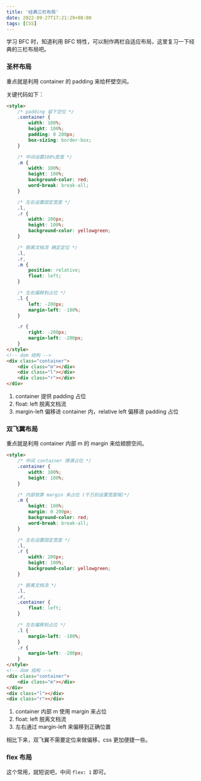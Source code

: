 ```yaml
---
title: '经典三栏布局'
date: 2022-09-27T17:21:29+08:00
tags: [CSS]
---
```


学习 BFC 时，知道利用 BFC 特性，可以制作两栏自适应布局，这里复习一下经典的三栏布局吧。

### 圣杯布局

重点就是利用 container 的 padding 来给杯壁空间。

关键代码如下：

```html
<style>
    /* padding 留下空位 */
    .container {
        width: 100%;
        height: 100%;
        padding: 0 200px;
        box-sizing: border-box;
    }

    /* 中间设置100%宽度 */
    .m {
        width: 100%;
        height: 100%;
        background-color: red;
        word-break: break-all;
    }

    /* 左右设置固定宽度 */
    .l,
    .r {
        width: 200px;
        height: 100%;
        background-color: yellowgreen;
    }

    /* 脱离文档流 确定定位 */
    .l,
    .r,
    .m {
        position: relative;
        float: left;
    }

    /* 左右偏移到占位 */
    .l {
        left: -200px;
        margin-left: -100%;
    }

    .r {
        right: -200px;
        margin-left: -200px;
    }
</style>
<!-- dom 结构 -->
<div class="container">
    <div class="m"></div>
    <div class="l"></div>
    <div class="r"></div>
</div>
```

1. container 提供 padding 占位
2. float: left 脱离文档流
3. margin-left 偏移进 container 内，relative left 偏移进 padding 占位

### 双飞翼布局

重点就是利用 container 内部 m 的 margin 来给翅膀空间。

```html
<style>
    /* 中间 container 撑满占位 */
    .container {
        width: 100%;
        height: 100%;
    }

    /* 内部依靠 margin 来占位 (千万别设置宽度哦)*/
    .m {
        height: 100%;
        margin: 0 200px;
        background-color: red;
        word-break: break-all;
    }

    /* 左右设置固定宽度 */
    .l,
    .r {
        width: 200px;
        height: 100%;
        background-color: yellowgreen;
    }

    /* 脱离文档流 */
    .l,
    .r,
    .container {
        float: left;
    }

    /* 左右偏移到占位 */
    .l {
        margin-left: -100%;
    }
    .r {
        margin-left: -200px;
    }
</style>
<!-- dom 结构 -->
<div class="container">
    <div class="m"></div>
</div>
<div class="l"></div>
<div class="r"></div>
```

1. container 内部 m 使用 margin 来占位
2. float: left 脱离文档流
3. 左右通过 margin-left 来偏移到正确位置

相比下来，双飞翼不需要定位来做偏移，css 更加便捷一些。

### flex 布局

这个常用，就短说吧，中间 `flex: 1` 即可。
